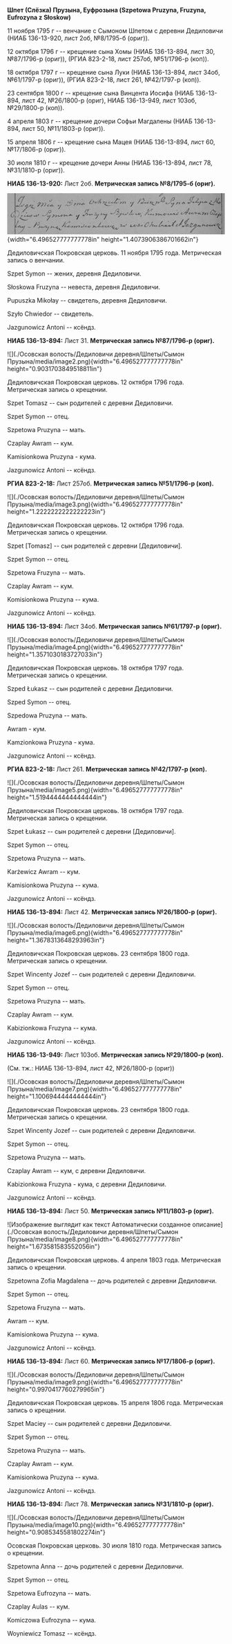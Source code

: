 **Шпет (Слёзка) Прузына, Еуфрозына (Szpetowa Pruzyna, Fruzyna, Eufrozyna
z Słoskow)**

11 ноября 1795 г -- венчание с Сымоном Шпетом с деревни Дедиловичи (НИАБ
136-13-920, лист 2об, №8/1795-б (ориг)).

12 октября 1796 г -- крещение сына Хомы (НИАБ 136-13-894, лист 30,
№87/1796-р (ориг)), (РГИА 823-2-18, лист 257об, №51/1796-р (коп)).

18 октября 1797 г -- крещение сына Луки (НИАБ 136-13-894, лист 34об,
№61/1797-р (ориг)), (РГИА 823-2-18, лист 261, №42/1797-р (коп)).

23 сентября 1800 г -- крещение сына Винцента Иосифа (НИАБ 136-13-894,
лист 42, №26/1800-р (ориг), НИАБ 136-13-949, лист 103об, №29/1800-р
(коп)).

4 апреля 1803 г -- крещение дочери Софьи Магдалены (НИАБ 136-13-894,
лист 50, №11/1803-р (ориг)).

15 апреля 1806 г -- крещение сына Мацея (НИАБ 136-13-894, лист 60,
№17/1806-р (ориг)).

30 июля 1810 г -- крещение дочери Анны (НИАБ 136-13-894, лист 78,
№31/1810-р (ориг)).

**НИАБ 136-13-920:** Лист 2об. **Метрическая запись №8/1795-б (ориг).**

![](./media/e1bfac9ce79272dc8f6e44aafbba331ef0a928d0.png){width="6.496527777777778in"
height="1.4073906386701662in"}

Дедиловичская Покровская церковь. 11 ноября 1795 года. Метрическая
запись о венчании.

Szpet Symon -- жених, деревня Дедиловичи.

Słoskowa Fruzyna -- невеста, деревня Дедиловичи.

Pupuszka Mikołay -- свидетель, деревня Дедиловичи.

Szyło Chwiedor -- свидетель.

Jazgunowicz Antoni -- ксёндз.

**НИАБ 136-13-894:** Лист 31. **Метрическая запись №87/1796-р (ориг).**

![](./Осовская волость/Дедиловичи деревня/Шпеты/Сымон Прузына/media/image2.png){width="6.496527777777778in"
height="0.9031703849518811in"}

Дедиловичская Покровская церковь. 12 октября 1796 года. Метрическая
запись о крещении.

Szpet Tomasz -- сын родителей с деревни Дедиловичи.

Szpet Symon -- отец.

Szpetowa Pruzyna -- мать.

Czaplay Awram -- кум.

Kamisionkowa Pruzyna - кума.

Jazgunowicz Antoni -- ксёндз.

**РГИА 823-2-18:** Лист 257об. **Метрическая запись №51/1796-р (коп).**

![](./Осовская волость/Дедиловичи деревня/Шпеты/Сымон Прузына/media/image3.png){width="6.496527777777778in"
height="1.2222222222222223in"}

Дедиловичская Покровская церковь. 12 октября 1796 года. Метрическая
запись о крещении.

Szpet \[Tomasz\] -- сын родителей с деревни \[Дедиловичи\].

Szpet Symon -- отец.

Szpetowa Fruzyna -- мать.

Czaplay Awram -- кум.

Komisionkowa Pruzyna -- кума.

Jazgunowicz Antoni -- ксёндз.

**НИАБ 136-13-894:** Лист 34об. **Метрическая запись №61/1797-р
(ориг).**

![](./Осовская волость/Дедиловичи деревня/Шпеты/Сымон Прузына/media/image4.png){width="6.496527777777778in"
height="1.3571030183727033in"}

Дедиловичская Покровская церковь. 18 октября 1797 года. Метрическая
запись о крещении.

Szped Łukasz -- сын родителей с деревни Дедиловичи.

Szped Symon -- отец.

Szpedowa Pruzyna -- мать.

Awram - кум.

Kamzionkowa Pruzyna - кума.

Jazgunowicz Antoni -- ксёндз.

**РГИА 823-2-18:** Лист 261. **Метрическая запись №42/1797-р (коп).**

![](./Осовская волость/Дедиловичи деревня/Шпеты/Сымон Прузына/media/image5.png){width="6.496527777777778in"
height="1.5194444444444444in"}

Дедиловичская Покровская церковь. 18 октября 1797 года. Метрическая
запись о крещении.

Szpet Łukasz -- сын родителей с деревни \[Дедиловичи\].

Szpet Symon -- отец.

Szpetowa Pruzyna -- мать.

Karżewicz Awram -- кум.

Kamisionkowa Pruzyna -- кума.

Jazgunowicz Antoni -- ксёндз.

**НИАБ 136-13-894:** Лист 42. **Метрическая запись №26/1800-р (ориг).**

![](./Осовская волость/Дедиловичи деревня/Шпеты/Сымон Прузына/media/image6.png){width="6.496527777777778in"
height="1.3678313648293963in"}

Дедиловичская Покровская церковь. 23 сентября 1800 года. Метрическая
запись о крещении.

Szpet Wincenty Jozef -- сын родителей с деревни Дедиловичи.

Szpet Symon -- отец.

Szpetowa Pruzyna -- мать.

Czaplay Awram -- кум.

Kabizionkowa Fruzyna -- кума.

Jazgunowicz Antoni -- ксёндз.

**НИАБ 136-13-949:** Лист 103об. **Метрическая запись №29/1800-р
(коп).**

(См. тж.: НИАБ 136-13-894, лист 42, №26/1800-р (ориг))

![](./Осовская волость/Дедиловичи деревня/Шпеты/Сымон Прузына/media/image7.png){width="6.496527777777778in"
height="1.1006944444444444in"}

Дедиловичская Покровская церковь. 23 сентября 1800 года. Метрическая
запись о крещении.

Szpet Wincenty Jozef -- сын родителей с деревни Дедиловичи.

Szpet Symon -- отец.

Szpetowa Pruzyna -- мать.

Czaplay Awram -- кум, с деревни Дедиловичи.

Kabizionkowa Fruzyna - кума, с деревни Дедиловичи.

Jazgunowicz Antoni -- ксёндз.

**НИАБ 136-13-894:** Лист 50. **Метрическая запись №11/1803-р (ориг).**

![Изображение выглядит как текст Автоматически созданное
описание](./Осовская волость/Дедиловичи деревня/Шпеты/Сымон Прузына/media/image8.png){width="6.496527777777778in"
height="1.673581583552056in"}

Дедиловичская Покровская церковь. 4 апреля 1803 года. Метрическая запись
о крещении.

Szpetowna Zofia Magdalena -- дочь родителей с деревни Дедиловичи.

Szpet Symon -- отец.

Szpetowa Fruzyna -- мать.

Awram -- кум.

Kamisionkowa Pruzyna -- кума.

Jazgunowicz Antoni -- ксёндз.

**НИАБ 136-13-894:** Лист 60. **Метрическая запись №17/1806-р (ориг).**

![](./Осовская волость/Дедиловичи деревня/Шпеты/Сымон Прузына/media/image9.png){width="6.496527777777778in"
height="0.9970417760279965in"}

Дедиловичская Покровская церковь. 15 апреля 1806 года. Метрическая
запись о крещении.

Szpet Maciey -- сын родителей с деревни Дедиловичи.

Szpet Symon -- отец.

Szpetowa Pruzyna -- мать.

Czaplay Awram -- кум.

Kamisionkowa Pruzyna -- кума.

Jazgunowicz Antoni -- ксёндз.

**НИАБ 136-13-894:** Лист 78. **Метрическая запись №31/1810-р (ориг).**

![](./Осовская волость/Дедиловичи деревня/Шпеты/Сымон Прузына/media/image10.png){width="6.496527777777778in"
height="0.9085345581802274in"}

Осовская Покровская церковь. 30 июля 1810 года. Метрическая запись о
крещении.

Szpetowna Anna -- дочь родителей с деревни Дедиловичи.

Szpet Symon -- отец.

Szpetowa Eufrozyna -- мать.

Czaplay Aulas -- кум.

Komiczowa Eufrozyna -- кума.

Woyniewicz Tomasz -- ксёндз.
